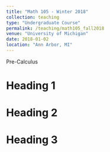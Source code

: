 ```yaml
---
title: "Math 105 - Winter 2018"
collection: teaching
type: "Undergraduate Course"
permalink: /teaching/math105_fall2018
venue: "University of Michigan"
date: 2018-01-02
location: "Ann Arbor, MI"
---
```

Pre-Calculus


Heading 1
======

Heading 2
======

Heading 3
======
